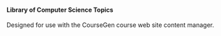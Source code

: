 #### Library of Computer Science Topics

Designed for use with the CourseGen course web site content manager.
